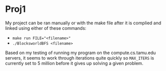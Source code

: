 # Proj1

My project can be ran manually or with the make file after it is complied and linked using either of these commands:
* `make run FILE="<filename>"`
* `./BlocksworldBFS <filename>`

Based on my testing of running my program on the compute.cs.tamu.edu servers, it seems to work through iterations quite quickly so `MAX_ITERS` is currently set to 5 million before it gives up solving a given problem.